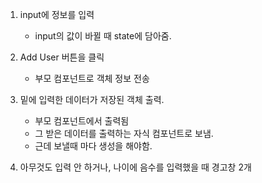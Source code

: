 1. input에 정보를 입력
    - input의 값이 바뀔 때 state에 담아줌.


2. Add User 버튼을 클릭
    - 부모 컴포넌트로 객체 정보 전송

3. 밑에 입력한 데이터가 저장된 객체 출력.
    - 부모 컴포넌트에서 출력됨
    - 그 받은 데이터를 출력하는 자식 컴포넌트로 보냄.
    - 근데 보낼때 마다 생성을 해야함.

4. 아무것도 입력 안 하거나, 나이에 음수를 입력했을 때 경고창 2개 